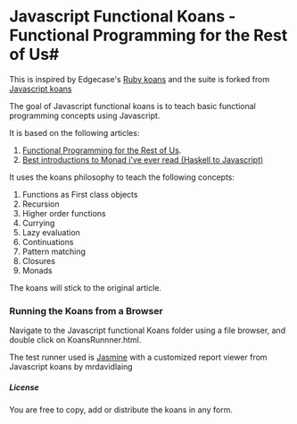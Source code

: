 # Javascript Functional Koans - Functional Programming for the Rest of Us#

This is inspired by Edgecase's [Ruby
koans](http://github.com/edgecase/ruby_koans) and the suite is
forked from [Javascript koans](https://github.com/mrdavidlaing/javascript-koans)

The goal of Javascript functional koans is to teach basic functional
programming concepts using Javascript.

It is based on the following articles:
1. [Functional Programming for the Rest of Us](http://www.defmacro.org/ramblings/fp.html).
2. [Best introductions to Monad i've ever read (Haskell to Javascript)](http://blog.jcoglan.com/2011/03/05/translation-from-haskell-to-javascript-of-selected-portions-of-the-best-introduction-to-monads-ive-ever-read/)

It uses the koans philosophy to teach the following concepts:

1. Functions as First class objects
2. Recursion
3. Higher order functions
4. Currying
5. Lazy evaluation
6. Continuations
7. Pattern matching
8. Closures
9. Monads

The koans will stick to the original article.

### Running the Koans from a Browser

Navigate to the Javascript functional Koans folder using a file browser, and
double click on KoansRunnner.html.

The test runner used is [Jasmine](http://pivotal.github.com/jasmine/) with a
customized report viewer from Javascript koans by mrdavidlaing

##### License

You are free to copy, add or distribute the koans in any form.
